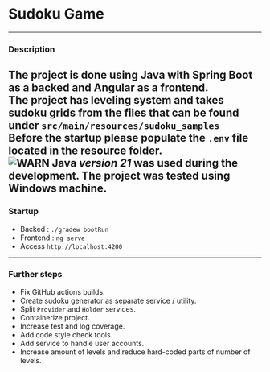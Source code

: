 # Sudoku Game  

---

### Description  

The project is done using Java with Spring Boot as a backed and Angular as a frontend.  
The project has leveling system and takes sudoku grids from the files that can be found under `src/main/resources/sudoku_samples`  
Before the startup please populate the `.env` file located in the resource folder.  
![WARN](https://placehold.co/15x15/ff9966/ff9966.png) Java _version 21_ was used during the development. The project was tested using Windows machine.
---

### Startup

- Backed : `./gradew bootRun`
- Frontend : `ng serve`
- Access `http://localhost:4200`

---

### Further steps

- Fix GitHub actions builds.
- Create sudoku generator as separate service / utility.
- Split `Provider` and `Holder` services.
- Containerize project.
- Increase test and log coverage. 
- Add code style check tools.
- Add service to handle user accounts.
- Increase amount of levels and reduce hard-coded parts of number of levels.
